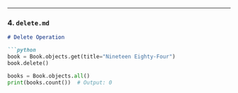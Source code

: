 
---

### 4. `delete.md`

```markdown
# Delete Operation

```python
book = Book.objects.get(title="Nineteen Eighty-Four")
book.delete()

books = Book.objects.all()
print(books.count())  # Output: 0
